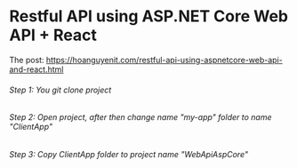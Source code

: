 # Restful API using ASP.NET Core Web API + React
The post: https://hoanguyenit.com/restful-api-using-aspnetcore-web-api-and-react.html

###### Step 1: You git clone project
###### Step 2: Open project, after then change name "my-app" folder to name "ClientApp"
###### Step 3: Copy ClientApp folder to project name "WebApiAspCore"
